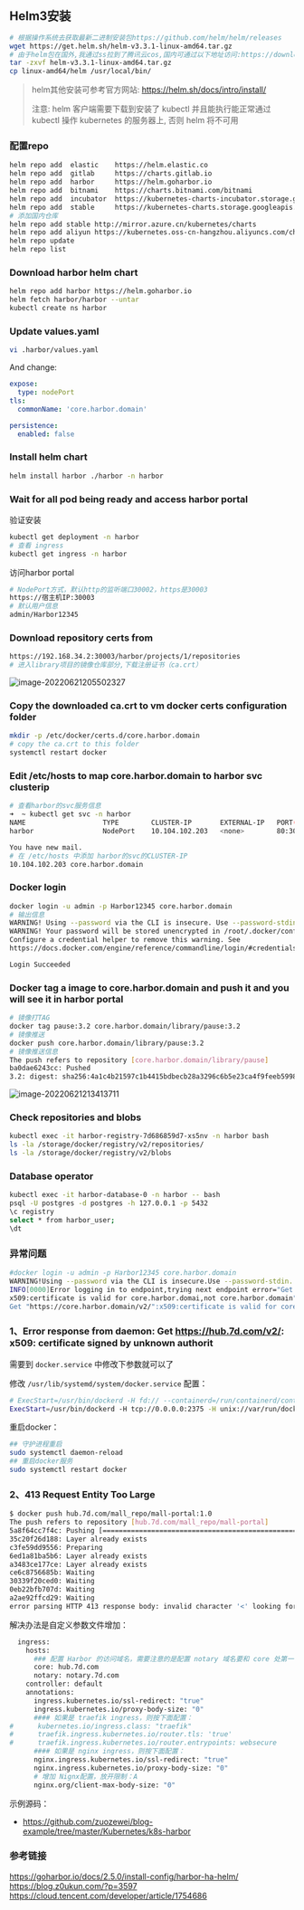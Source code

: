 ## Helm3安装

```bash
# 根据操作系统去获取最新二进制安装包https://github.com/helm/helm/releases       
wget https://get.helm.sh/helm-v3.3.1-linux-amd64.tar.gz       
# 由于helm包在国外,我通过ss拉到了腾讯云cos,国内可通过以下地址访问:https://download.osichina.net/tools/k8s/helm/helm-v3.3.1-linux-amd64.tar.gz       
tar -zxvf helm-v3.3.1-linux-amd64.tar.gz       
cp linux-amd64/helm /usr/local/bin/
```

> helm其他安装可参考官方网站: https://helm.sh/docs/intro/install/
>
> 注意: helm 客户端需要下载到安装了 kubectl 并且能执行能正常通过 kubectl 操作 kubernetes 的服务器上, 否则 helm 将不可用

### 配置repo

```bash
helm repo add  elastic    https://helm.elastic.co       
helm repo add  gitlab     https://charts.gitlab.io       
helm repo add  harbor     https://helm.goharbor.io       
helm repo add  bitnami    https://charts.bitnami.com/bitnami       
helm repo add  incubator  https://kubernetes-charts-incubator.storage.googleapis.com       
helm repo add  stable     https://kubernetes-charts.storage.googleapis.com       
# 添加国内仓库       
helm repo add stable http://mirror.azure.cn/kubernetes/charts       
helm repo add aliyun https://kubernetes.oss-cn-hangzhou.aliyuncs.com/charts       
helm repo update       
helm repo list       
```

### Download harbor helm chart

```sh
helm repo add harbor https://helm.goharbor.io
helm fetch harbor/harbor --untar
kubectl create ns harbor
```

### Update values.yaml

```sh
vi .harbor/values.yaml
```

And change:

```yaml
expose:
  type: nodePort
tls:
  commonName: 'core.harbor.domain'

persistence:
  enabled: false
```

### Install helm chart

```sh
helm install harbor ./harbor -n harbor
```

### Wait for all pod being ready and access harbor portal

验证安装

```bash
kubectl get deployment -n harbor
# 查看 ingress
kubectl get ingress -n harbor
```

访问harbor portal

```bash
# NodePort方式，默认http的监听端口30002，https是30003
https://宿主机IP:30003
# 默认用户信息
admin/Harbor12345
```

### Download repository certs from

```sh
https://192.168.34.2:30003/harbor/projects/1/repositories
# 进入library项目的镜像仓库部分,下载注册证书（ca.crt）
```

![image-20220621205502327](https://cdn.jsdelivr.net/gh/Fly0905/note-picture@main/imag/202206212055525.png)

### Copy the downloaded ca.crt to vm docker certs configuration folder

```sh
mkdir -p /etc/docker/certs.d/core.harbor.domain
# copy the ca.crt to this folder
systemctl restart docker
```

### Edit /etc/hosts to map core.harbor.domain to harbor svc clusterip

```sh
# 查看harbor的svc服务信息
➜  ~ kubectl get svc -n harbor
NAME                   TYPE        CLUSTER-IP       EXTERNAL-IP   PORT(S)                                     AGE
harbor                 NodePort    10.104.102.203   <none>        80:30002/TCP,443:30003/TCP,4443:30004/TCP   73m

You have new mail.   
# 在 /etc/hosts 中添加 harbor的svc的CLUSTER-IP
10.104.102.203 core.harbor.domain
```

### Docker login

```sh
docker login -u admin -p Harbor12345 core.harbor.domain
# 输出信息
WARNING! Using --password via the CLI is insecure. Use --password-stdin.
WARNING! Your password will be stored unencrypted in /root/.docker/config.json.
Configure a credential helper to remove this warning. See
https://docs.docker.com/engine/reference/commandline/login/#credentials-store

Login Succeeded
```

### Docker tag a image to core.harbor.domain and push it and you will see it in harbor portal

```bash
# 镜像打TAG
docker tag pause:3.2 core.harbor.domain/library/pause:3.2
# 镜像推送
docker push core.harbor.domain/library/pause:3.2 
# 镜像推送信息
The push refers to repository [core.harbor.domain/library/pause]
ba0dae6243cc: Pushed 
3.2: digest: sha256:4a1c4b21597c1b4415bdbecb28a3296c6b5e23ca4f9feeb599860a1dac6a0108 size: 526
```

![image-20220621213413711](https://cdn.jsdelivr.net/gh/Fly0905/note-picture@main/imag/202206212134842.png)

### Check repositories and blobs

```sh
kubectl exec -it harbor-registry-7d686859d7-xs5nv -n harbor bash
ls -la /storage/docker/registry/v2/repositories/
ls -la /storage/docker/registry/v2/blobs
```

### Database operator

```sh
kubectl exec -it harbor-database-0 -n harbor -- bash
psql -U postgres -d postgres -h 127.0.0.1 -p 5432
\c registry
select * from harbor_user;
\dt
```

### 异常问题

```bash
#docker login -u admin -p Harbor12345 core.harbor.domain
WARNING!Using --password via the CLI is insecure.Use --password-stdin.
INFO[0000]Error logging in to endpoint,trying next endpoint error="Get \"https://core.harbor.domain/v2/":
x509:certificate is valid for core.harbor.domai,not core.harbor.domain"
Get "https://core.harbor.domain/v2/":x509:certificate is valid for core.harbor.domai,not core.harbor.domai
```

### **1、Error response from daemon: Get https://hub.7d.com/v2/: x509: certificate signed by unknown authorit**

需要到 `docker.service` 中修改下参数就可以了

修改 `/usr/lib/systemd/system/docker.service` 配置：

```bash
# ExecStart=/usr/bin/dockerd -H fd:// --containerd=/run/containerd/containerd.sock
ExecStart=/usr/bin/dockerd -H tcp://0.0.0.0:2375 -H unix://var/run/docker.sock
```

重启docker：

```bash
## 守护进程重启
sudo systemctl daemon-reload
## 重启docker服务
sudo systemctl restart docker
```

### **2、413 Request Entity Too Large**

```bash
$ docker push hub.7d.com/mall_repo/mall-portal:1.0
The push refers to repository [hub.7d.com/mall_repo/mall-portal]
5a8f64cc7f4c: Pushing [==================================================>]  73.98MB/73.98MB
35c20f26d188: Layer already exists 
c3fe59dd9556: Preparing 
6ed1a81ba5b6: Layer already exists 
a3483ce177ce: Layer already exists 
ce6c8756685b: Waiting 
30339f20ced0: Waiting 
0eb22bfb707d: Waiting 
a2ae92ffcd29: Waiting 
error parsing HTTP 413 response body: invalid character '<' looking for beginning of value: "<html>\r\n<head><title>413 Request Entity Too Large</title></head>\r\n<body>\r\n<center><h1>413 Request Entity Too Large</h1></center>\r\n<hr><center>nginx/1.17.3</center>\r\n</body>\r\n</html>\r\n"
```

解决办法是自定义参数文件增加：

```bash
  ingress:
    hosts:
      ### 配置 Harbor 的访问域名，需要注意的是配置 notary 域名要和 core 处第一个单词外，其余保持一致
      core: hub.7d.com
      notary: notary.7d.com
    controller: default
    annotations:
      ingress.kubernetes.io/ssl-redirect: "true"
      ingress.kubernetes.io/proxy-body-size: "0"
      #### 如果是 traefik ingress，则按下面配置：
#      kubernetes.io/ingress.class: "traefik"
#      traefik.ingress.kubernetes.io/router.tls: 'true'
#      traefik.ingress.kubernetes.io/router.entrypoints: websecure
      #### 如果是 nginx ingress，则按下面配置：
      nginx.ingress.kubernetes.io/ssl-redirect: "true"
      nginx.ingress.kubernetes.io/proxy-body-size: "0"
      # 增加 Nignx配置，放开限制：A
      nginx.org/client-max-body-size: "0"
```

示例源码：

- https://github.com/zuozewei/blog-example/tree/master/Kubernetes/k8s-harbor

### 参考链接

https://goharbor.io/docs/2.5.0/install-config/harbor-ha-helm/
https://blog.z0ukun.com/?p=3597
https://cloud.tencent.com/developer/article/1754686